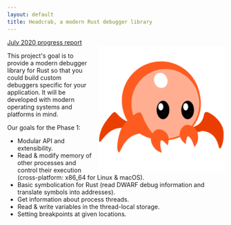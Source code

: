 ```yaml
---
layout: default
title: Headcrab, a modern Rust debugger library
---
```


<div class="banner"><a href="/2020/07/31/july-update.html">July 2020 progress report</a></div>

<img src="/static/headcrab.svg" style="width: 220pt; float: right; margin-left: 10pt;" />

This project's goal is to provide a modern debugger library for Rust so that you could build custom debuggers specific for your application. It will be developed with modern operating systems and platforms in mind.

Our goals for the Phase 1:

* Modular API and extensibility.
* Read & modify memory of other processes and control their execution (cross-platform: x86_64 for Linux & macOS).
* Basic symbolication for Rust (read DWARF debug information and translate symbols into addresses).
* Get information about process threads.
* Read & write variables in the thread-local storage.
* Setting breakpoints at given locations.

<div style="clear: both;"></div>
